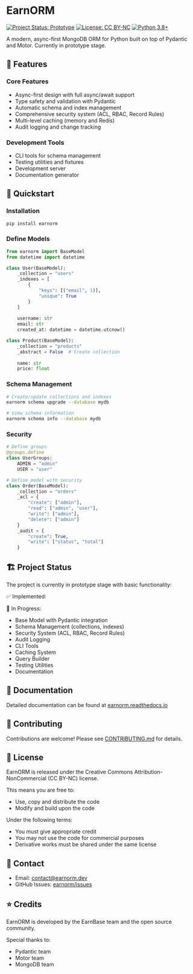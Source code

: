 # EarnORM

[![Project Status: Prototype](https://img.shields.io/badge/Project%20Status-Prototype-yellow.svg)]()
[![License: CC BY-NC](https://img.shields.io/badge/License-CC%20BY--NC-lightgrey.svg)]()
[![Python 3.8+](https://img.shields.io/badge/python-3.8+-blue.svg)]()

A modern, async-first MongoDB ORM for Python built on top of Pydantic and Motor. Currently in prototype stage.

## 🌟 Features

### Core Features
- Async-first design with full async/await support
- Type safety and validation with Pydantic
- Automatic schema and index management
- Comprehensive security system (ACL, RBAC, Record Rules)
- Multi-level caching (memory and Redis)
- Audit logging and change tracking

### Development Tools
- CLI tools for schema management
- Testing utilities and fixtures
- Development server
- Documentation generator

## 🚀 Quickstart

### Installation
```bash
pip install earnorm
```

### Define Models
```python
from earnorm import BaseModel
from datetime import datetime

class User(BaseModel):
    _collection = "users"
    _indexes = [
        {
            "keys": [("email", 1)],
            "unique": True
        }
    ]
    
    username: str
    email: str
    created_at: datetime = datetime.utcnow()

class Product(BaseModel):
    _collection = "products"
    _abstract = False  # Create collection
    
    name: str
    price: float
```

### Schema Management
```bash
# Create/update collections and indexes
earnorm schema upgrade --database mydb

# View schema information
earnorm schema info --database mydb
```

### Security
```python
# Define groups
@groups.define
class UserGroups:
    ADMIN = "admin"
    USER = "user"

# Define model with security
class Order(BaseModel):
    _collection = "orders"
    _acl = {
        "create": ["admin"],
        "read": ["admin", "user"],
        "write": ["admin"],
        "delete": ["admin"]
    }
    _audit = {
        "create": True,
        "write": ["status", "total"]
    }
```

## 🏗 Project Status

The project is currently in prototype stage with basic functionality:

✅ Implemented:

🚧 In Progress:
- Base Model with Pydantic integration
- Schema Management (collections, indexes)
- Security System (ACL, RBAC, Record Rules)
- Audit Logging
- CLI Tools
- Caching System
- Query Builder
- Testing Utilities
- Documentation

## 📝 Documentation

Detailed documentation can be found at [earnorm.readthedocs.io](https://earnorm.readthedocs.io)

## 🤝 Contributing

Contributions are welcome! Please see [CONTRIBUTING.md](CONTRIBUTING.md) for details.

## 📄 License

EarnORM is released under the Creative Commons Attribution-NonCommercial (CC BY-NC) license.

This means you are free to:
- Use, copy and distribute the code
- Modify and build upon the code

Under the following terms:
- You must give appropriate credit
- You may not use the code for commercial purposes
- Derivative works must be shared under the same license

## 📧 Contact

- Email: [contact@earnorm.dev](mailto:contact@earnorm.dev)
- GitHub Issues: [earnorm/issues](https://github.com/earnorm/earnorm/issues)

## ⭐️ Credits

EarnORM is developed by the EarnBase team and the open source community.

Special thanks to:
- Pydantic team
- Motor team
- MongoDB team 